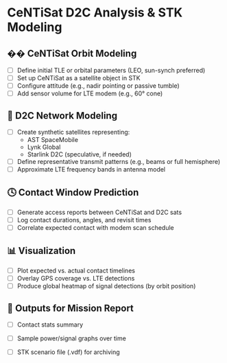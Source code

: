 # CeNTiSat D2C Analysis & STK Modeling

## �� CeNTiSat Orbit Modeling
- [ ] Define initial TLE or orbital parameters (LEO, sun-synch preferred)
- [ ] Set up CeNTiSat as a satellite object in STK
- [ ] Configure attitude (e.g., nadir pointing or passive tumble)
- [ ] Add sensor volume for LTE modem (e.g., 60° cone)

## 📡 D2C Network Modeling
- [ ] Create synthetic satellites representing:
  - AST SpaceMobile
  - Lynk Global
  - Starlink D2C (speculative, if needed)
- [ ] Define representative transmit patterns (e.g., beams or full hemisphere)
- [ ] Approximate LTE frequency bands in antenna model

## 🕓 Contact Window Prediction
- [ ] Generate access reports between CeNTiSat and D2C sats
- [ ] Log contact durations, angles, and revisit times
- [ ] Correlate expected contact with modem scan schedule

## 📊 Visualization
- [ ] Plot expected vs. actual contact timelines
- [ ] Overlay GPS coverage vs. LTE detections
- [ ] Produce global heatmap of signal detections (by orbit position)

## 🧾 Outputs for Mission Report
- [ ] Contact stats summary
- [ ] Sample power/signal graphs over time
- [ ] STK scenario file (.vdf) for archiving

